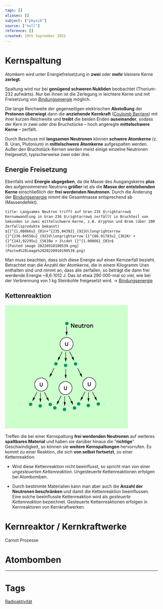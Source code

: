 ```yaml
---
tags: []
aliases: []
subject: ["physik"]
source: ["null"]
reference: []
created: 10th September 2022
---
```


# Kernspaltung
Atomkern wird unter Energiefreisetzung in **zwei** oder **mehr** kleinere Kerne **zerlegt**.

Spaltung wird nur bei **genügend schweren Nukliden** beobachtet (Thorium-232 aufwärts).
Nur bei ihnen ist die Zerlegung in leichtere Kerne und mit Freisetzung von [Bindungsenergie](Bindungsenergie.md) möglich.

Die lange Reichweite der gegenseitigen elektrischen **Abstoßung** der **Protonen** **überwiegt** dann die **anziehende Kernkraft** ([Coulomb Barriere](https://de.wikipedia.org/wiki/Coulombwall)) mit ihrer kurzen Reichweite und **treibt** die beiden Enden **auseinander**, sodass der Kern in zwei oder drei Bruchstücke – hoch angeregte **mittelschwere Kerne** – zerfällt.

Durch Beschuss mit **langsamen Neutronen** können **schwere Atomkerne** (z. B. Uran, Plutonium) in **mittelschwere Atomkerne** aufgespalten werden.
Außer den Bruchstück-Kernen werden meist einige einzelne Neutronen freigesetzt, typischerweise zwei oder drei.

## Energie Freisetzung
Ebenfalls wird **Energie abgegeben**, da die Masse des Ausgangskerns **plus** des aufgenommenen Neutrons **größer** ist als die **Masse der entstehenden Kerne** einschließlich der **frei werdenden Neutronen**.
Durch die Änderung der [Bindungsenergie](Bindungsenergie.md) nimmt die Gesamtmasse entsprechend ab (Massendefekt).

```ad-example
title: Langsames Neutron trifft auf Uran-235 $\rightarrow$ Kernumwandlung in Uran-236 $\rightarrow$ zerfällt in Bruchteil von Sekunden in zwei mittelschwere Kerne, z.B. Krypton und Brom (über 200 Zerfallsprodukte bekannt)
${}^{1,00866u}_{0}n+^{235,04392}_{92}U\longrightarrow {}^{236.04556u}_{92}U\longrightarrow {}^{88.91783u}_{36}Kr + {}^{143,92295u}_{56}Ba + 3\cdot {}^{1.00866}_{0}n$
![Pasted image 20220910190539.png](Pasted%20image%2020220910190539.png)
```

Man muss beachten, dass sich diese Energie auf einen Kernzerfall bezieht. Betrachtet man die Anzahl der Atomkerne, die in einem Kilogramm Uran enthalten sind und nimmt an, dass alle zerfallen, so beträgt die dann frei werdende Energie ~8,6⋅1012 J. Das ist etwa 290 000-mal so viel, wie bei der Verbrennung von 1 kg Steinkohle freigesetzt wird. $\rightarrow$ [Bindungsenergie](Bindungsenergie.md)
## Kettenreaktion
![Kernspaltung](../assets/Kernspaltung.png)

Treffen die bei einer Kernspaltung **frei werdenden Neutronen** auf weiteres **spaltbares Material** und haben sie darüber hinaus die "**richtige**" Geschwindigkeit, so können sie **weitere Kernspaltungen** hervorrufen.
Es kommt zu einer Reaktion, die sich **von selbst fortsetzt**, zu einer Kettenreaktion.

- Wird diese Kettenreaktion nicht beeinflusst, so spricht man von einer _ungesteuerten Kettenreaktion_.
Ungesteuerte Kettenreaktionen erfolgen bei Atombomben.

- Durch bestimmte Materialien kann man aber auch die **Anzahl der Neutronen beschränken** und damit die Kettenreaktion beeinflussen.
Eine solche beeinflusste Kettenreaktion wird als _gesteuerte Kettenreaktion_ bezeichnet.
Gesteuerte Kettenreaktionen erfolgen in Kernreaktoren von Kernkraftwerken.

# Kernreaktor / Kernkraftwerke
Carnot Prozesse
# Atombomben

---
# Tags
[Radioaktivität](../chemie/Radioaktivität.md)